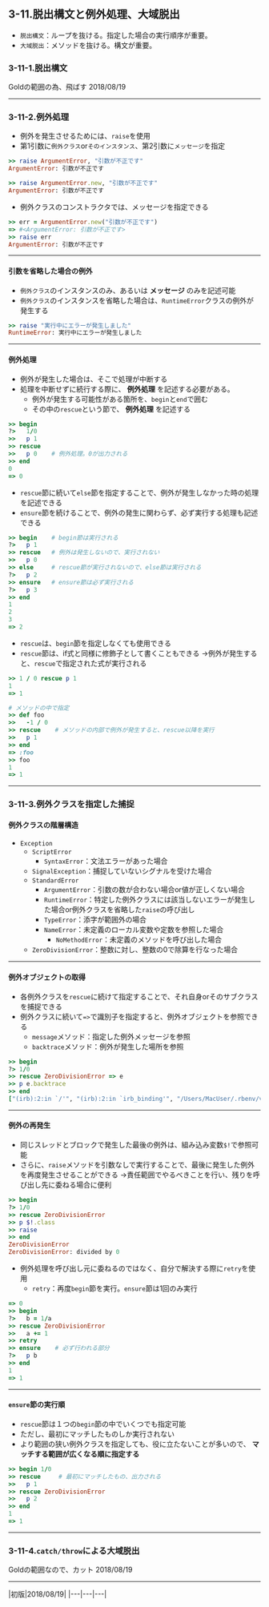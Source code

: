 ## 3-11.脱出構文と例外処理、大域脱出

* `脱出構文`：ループを抜ける。指定した場合の実行順序が重要。
* `大域脱出`：メソッドを抜ける。構文が重要。

### 3-11-1.脱出構文
Goldの範囲の為、飛ばす
2018/08/19

***

### 3-11-2.例外処理

* 例外を発生させるためには、`raise`を使用
* 第1引数に`例外クラス`or`そのインスタンス`、第2引数に`メッセージ`を指定

```ruby
>> raise ArgumentError, "引数が不正です"
ArgumentError: 引数が不正です

>> raise ArgumentError.new, "引数が不正です"
ArgumentError: 引数が不正です
```

* 例外クラスのコンストラクタでは、メッセージを指定できる

```ruby
>> err = ArgumentError.new("引数が不正です")
=> #<ArgumentError: 引数が不正です>
>> raise err
ArgumentError: 引数が不正です
```

***

#### 引数を省略した場合の例外

* `例外クラス`のインスタンスのみ、あるいは **メッセージ** のみを記述可能
* `例外クラス`のインスタンスを省略した場合は、`RuntimeError`クラスの例外が発生する

```ruby
>> raise "実行中にエラーが発生しました"
RuntimeError: 実行中にエラーが発生しました
```

***

#### 例外処理

* 例外が発生した場合は、そこで処理が中断する
* 処理を中断せずに続行する際に、 **例外処理** を記述する必要がある。
  * 例外が発生する可能性がある箇所を、`begin`と`end`で囲む
  * その中の`rescue`という節で、 **例外処理** を記述する

```ruby
>> begin
?>   1/0
>>   p 1
>> rescue
>>   p 0    # 例外処理。0が出力される
>> end
0
=> 0
```

* `rescue`節に続いて`else`節を指定することで、例外が発生しなかった時の処理を記述できる
* `ensure`節を続けることで、例外の発生に関わらず、必ず実行する処理も記述できる

```ruby
>> begin    # begin節は実行される
?>   p 1
>> rescue   # 例外は発生しないので、実行されない
>>   p 0
>> else     # rescue節が実行されないので、else節は実行される
?>   p 2
>> ensure   # ensure節は必ず実行される
?>   p 3
>> end
1
2
3
=> 2
```

* `rescue`は、`begin`節を指定しなくても使用できる
* `rescue`節は、if式と同様に修飾子として書くこともできる
  →例外が発生すると、`rescue`で指定された式が実行される

```ruby
>> 1 / 0 rescue p 1
1
=> 1

# メソッドの中で指定
>> def foo
>>   -1 / 0
>> rescue    # メソッドの内部で例外が発生すると、rescue以降を実行
>>   p 1
>> end
=> :foo
>> foo
1
=> 1
```

***

### 3-11-3.例外クラスを指定した捕捉

#### 例外クラスの階層構造

* `Exception`
  * `ScriptError`
    * `SyntaxError`：文法エラーがあった場合
  * `SignalException`：捕捉していないシグナルを受けた場合
  * `StandardError`
    * `ArgumentError`：引数の数が合わない場合or値が正しくない場合
    * `RuntimeError`：特定した例外クラスには該当しないエラーが発生した場合or例外クラスを省略した`raise`の呼び出し
    * `TypeError`：添字が範囲外の場合
    * `NameError`：未定義のローカル変数や定数を参照した場合
      * `NoMethodError`：未定義のメソッドを呼び出した場合
  * `ZeroDivisionError`：整数に対し、整数の0で除算を行なった場合

***

#### 例外オブジェクトの取得

* 各例外クラスを`rescue`に続けて指定することで、それ自身orそのサブクラスを捕捉できる
* 例外クラスに続いて`=>`で識別子を指定すると、例外オブジェクトを参照できる
  * `message`メソッド：指定した例外メッセージを参照
  * `backtrace`メソッド：例外が発生した場所を参照

```ruby
>> begin
?> 1/0
>> rescue ZeroDivisionError => e
>> p e.backtrace
>> end
["(irb):2:in `/'", "(irb):2:in `irb_binding'", "/Users/MacUser/.rbenv/versions/2.4.1/lib/ruby/2.4.0/irb/workspace.rb:87:in `eval'",] # 省略
```

***

#### 例外の再発生

* 同じスレッドとブロックで発生した最後の例外は、組み込み変数`$!`で参照可能
* さらに、`raise`メソッドを引数なしで実行することで、最後に発生した例外を再度発生させることができる
  →責任範囲でやるべきことを行い、残りを呼び出し先に委ねる場合に便利

```ruby
>> begin
?> 1/0
>> rescue ZeroDivisionError
>> p $!.class
>> raise
>> end
ZeroDivisionError
ZeroDivisionError: divided by 0
```

* 例外処理を呼び出し元に委ねるのではなく、自分で解決する際に`retry`を使用
  * `retry`：再度`begin`節を実行。`ensure`節は1回のみ実行

```ruby
=> 0
>> begin
?>   b = 1/a
>> rescue ZeroDivisionError
>>   a += 1
>> retry
>> ensure    # 必ず行われる部分
?>   p b
>> end
1
=> 1
```

***

#### `ensure`節の実行順

* `rescue`節は１つの`begin`節の中でいくつでも指定可能
* ただし、最初にマッチしたものしか実行されない
* より範囲の狭い例外クラスを指定しても、役に立たないことが多いので、 **マッチする範囲が広くなる順に指定する**

```ruby
>> begin 1/0
>> rescue     # 最初にマッチしたもの、出力される
>>   p 1
>> rescue ZeroDivisionError
>>   p 2
>> end
1
=> 1
```

***

### 3-11-4.`catch/throw`による大域脱出

Goldの範囲なので、カット
2018/08/19

***

|初版|2018/08/19|
|---|---|---|
